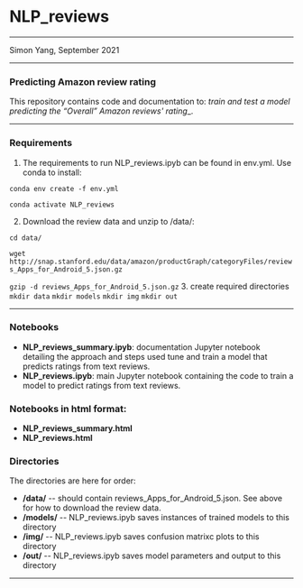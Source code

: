 # NLP_reviews
********
Simon Yang, September 2021
********

### Predicting Amazon review rating 
This repository contains code and documentation to: _train and test a model predicting the “Overall” Amazon reviews' rating__. 

*******
### Requirements
1. The requirements to run NLP_reviews.ipyb can be found in env.yml. Use conda to install:

  `conda env create -f env.yml`

  `conda activate NLP_reviews`

2. Download the review data and unzip to /data/:

  `cd data/`

  `wget http://snap.stanford.edu/data/amazon/productGraph/categoryFiles/reviews_Apps_for_Android_5.json.gz`

  `gzip -d reviews_Apps_for_Android_5.json.gz`
3. create required directories
`mkdir data`
`mkdir models`
`mkdir img`
`mkdir out`

**************
### Notebooks
- __NLP_reviews_summary.ipyb__: documentation Jupyter notebook detailing the approach and steps used tune and train a model that predicts ratings from text reviews.
- __NLP_reviews.ipyb__: main Jupyter notebook containing the code to train a model to predict ratings from text reviews.

### Notebooks in html format:
- __NLP_reviews_summary.html__
- __NLP_reviews.html__


### Directories
The directories are here for order: 
- __/data/__ -- should contain reviews_Apps_for_Android_5.json. See above for how to download the review data.
- __/models/__ -- NLP_reviews.ipyb saves instances of trained models to this directory
- __/img/__ -- NLP_reviews.ipyb saves confusion matrixc plots to this directory
- __/out/__ -- NLP_reviews.ipyb saves model parameters and output to this directory

***********
